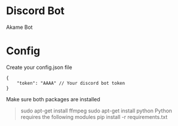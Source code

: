 # Discord Bot
Akame Bot

# Config
Create your config.json file

```
{
    "token": "AAAA" // Your discord bot token
}
```

Make sure both packages are installed
> sudo apt-get install ffmpeg
> sudo apt-get install python
Python requires the following modules
> pip install -r requirements.txt